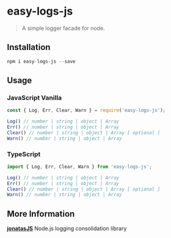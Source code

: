 # easy-logs-js
> A simple logger facade for node.

## Installation

```js
npm i easy-logs-js --save
```

## Usage

### JavaScript Vanilla
```js
const { Log, Err, Clear, Warn } = require('easy-logs-js');

Log() // number | string | object | Array
Err() // number | string | object | Array
Clear() // number | string | object | Array [ optional ]
Warn() // number | string | object | Array
```

### TypeScript
```ts
import { Log, Err, Clear, Warn } from 'easy-logs-js';

Log() // number | string | object | Array
Err() // number | string | object | Array
Clear() // number | string | object | Array [ optional ]
Warn() // number | string | object | Array
```

## More Information
__[jonatasJS](https://github.com/jontasJS/easy-logs-js)__ Node.js logging consolidation library
